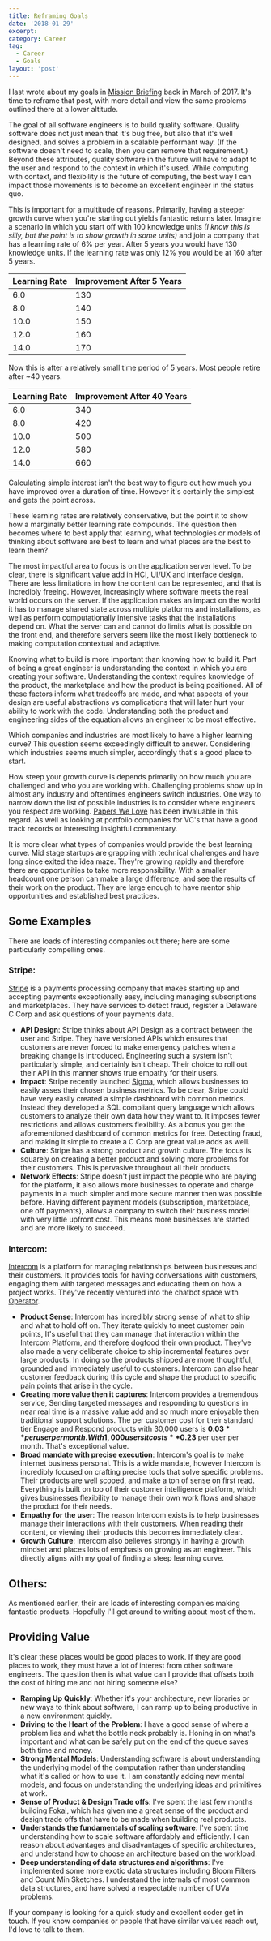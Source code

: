 ```yaml
---
title: Reframing Goals
date: '2018-01-29'
excerpt:
category: Career
tag:
  - Career
  - Goals
layout: 'post'
---
```


I last wrote about my goals in [Mission
Briefing](/writing/2017/mission-briefing/) back in March of 2017. It's time to
reframe that post, with more detail and view the same problems outlined there at
a lower altitude.

The goal of all software engineers is to build quality software. Quality
software does not just mean that it's bug free, but also that it's well
designed, and solves a problem in a scalable performant way. (If the software
doesn't need to scale, then you can remove that requirement.) Beyond these
attributes, quality software in the future will have to adapt to the user and
respond to the context in which it's used. While computing with context, and
flexibility is the future of computing, the best way I can impact those
movements is to become an excellent engineer in the status quo.

This is important for a multitude of reasons. Primarily, having a steeper growth
curve when you're starting out yields fantastic returns later. Imagine a scenario
in which you start off with 100 knowledge units _(I know this is silly, but the
point is to show growth in some units)_ and join a company that has a
learning rate of 6% per year. After 5 years you would have 130 knowledge
units. If the learning rate was only 12% you would be at 160 after 5 years.

| Learning Rate | Improvement After 5 Years |
|---------------|---------------------------|
| 6.0           | 130                       |
| 8.0           | 140                       |
| 10.0          | 150                       |
| 12.0          | 160                       |
| 14.0          | 170                       |

Now this is after a relatively small time period of 5 years. Most people retire
after ~40 years.

| Learning Rate | Improvement After 40 Years |
|---------------|----------------------------|
| 6.0           | 340                        |
| 8.0           | 420                        |
| 10.0          | 500                        |
| 12.0          | 580                        |
| 14.0          | 660                        |

Calculating simple interest isn't the best way to figure out how much you have
improved over a duration of time. However it's certainly the simplest and gets
the point across.

These learning rates are relatively conservative, but the point it to show how a
marginally better learning rate compounds. The question then becomes where to
best apply that learning, what technologies or models of thinking about software
are best to learn and what places are the best to learn them?

The most impactful area to focus is on the application server level. To be
clear, there is significant value add in HCI, UI/UX and interface design. There
are less limitations in how the content can be represented, and that is
incredibly freeing. However, increasingly where software meets the real world
occurs on the server. If the application makes an impact on the world it has to
manage shared state across multiple platforms and installations, as well as
perform computationally intensive tasks that the installations depend on. What
the server can and cannot do limits what is possible on the front end, and
therefore servers seem like the most likely bottleneck to making computation
contextual and adaptive.

Knowing what to build is more important than knowing how to build it. Part of
being a great engineer is understanding the context in which you are creating
your software. Understanding the context requires knowledge of the product, the
marketplace and how the product is being positioned. All of these factors inform
what tradeoffs are made, and what aspects of your design are useful abstractions
vs complications that will later hurt your ability to work with the code.
Understanding both the product and engineering sides of the equation allows an
engineer to be most effective.

Which companies and industries are most likely to have a higher learning curve?
This question seems exceedingly difficult to answer. Considering which
industries seems much simpler, accordingly that's a good place to start.

How steep your growth curve is depends primarily on how much you are challenged
and who you are working with. Challenging problems show up in almost any
industry and oftentimes engineers switch industries. One way to narrow down the
list of possible industries is to consider where engineers you respect are
working. [Papers We Love](http://paperswelove.org) has been invaluable in this
regard. As well as looking at portfolio companies for VC's that have a good
track records or interesting insightful commentary.

It is more clear what types of companies would provide the best learning
curve. Mid stage startups are grappling with technical challenges and have long
since exited the idea maze. They're growing rapidly and therefore there are
opportunities to take more responsibility. With a smaller headcount one person
can make a large difference, and see the results of their work on the product.
They are large enough to have mentor ship opportunities and established best
practices.

## Some Examples

There are loads of interesting companies out there; here are some particularly
compelling ones.

### Stripe:

[Stripe](https://stripe.com) is a payments processing company that makes
starting up and accepting payments exceptionally easy, including managing
subscriptions and marketplaces.  They have services to detect fraud, register a
Delaware C Corp and ask questions of your payments data.

* **API Design**: Stripe thinks about API Design as a contract between the user and
    Stripe. They have versioned APIs which ensures that customers are never
    forced to make emergency patches when a breaking change is introduced.
    Engineering such a system isn't particularly simple, and certainly isn't
    cheap. Their choice to roll out their API in this manner shows true empathy
    for their users.
* **Impact**: Stripe recently launched [Sigma](https://stripe.com/us/sigma),
    which allows businesses to easily asses their chosen business metrics.
    To be clear, Stripe could have very easily created a
    simple dashboard with common metrics. Instead they developed a SQL compliant
    query language which allows customers to analyze their own data how they
    want to. It imposes fewer restrictions and allows customers flexibility. As
    a bonus you get the aforementioned dashboard of common metrics for free.
    Detecting fraud, and making it simple to create a C Corp are great value adds
    as well.
* **Culture**: Stripe has a strong product and growth culture. The focus is squarely
    on creating a better product and solving more problems for their customers.
    This is pervasive throughout all their products.
* **Network Effects**: Stripe doesn't just impact the people who are paying for the
    platform, it also allows more businesses to operate and charge payments in a
    much simpler and more secure manner then was possible before. Having
    different payment models (subscription, marketplace, one off payments),
    allows a company to switch their business model with very little upfront
    cost. This means more businesses are started and are more likely to succeed.

### Intercom:

[Intercom](https://intercom.com) is a platform for managing relationships
between businesses and their customers. It provides tools for having
conversations with customers, engaging them with targeted messages and
educating them on how a project works. They've recently ventured into the
chatbot space with [Operator](https://www.intercom.com/operator-bot).

* **Product Sense**: Intercom has incredibly strong sense of what to ship and
    what to hold off on. They iterate quickly to meet customer pain points, It's
    useful that they can manage that interaction within the Intercom Platform,
    and therefore dogfood their own product.  They've also made a very deliberate
    choice to ship incremental features over large products. In doing so the
    products shipped are more thoughtful, grounded and immediately useful to
    customers. Intercom can also hear customer feedback during this cycle and
    shape the product to specific pain points that arise in the cycle.
* **Creating more value then it captures**: Intercom provides a tremendous service,
    Sending targeted messages and responding to questions in near real time is a
    massive value add and so much more enjoyable then traditional support
    solutions. The per customer cost for their standard tier Engage
    and Respond products with 30,000 users is **$0.03** per user per
    month. With 1,000 users it costs **$0.23** per user per month. That's
    exceptional value.
* **Broad mandate with precise execution**: Intercom's goal is to make internet
    business personal. This is a wide mandate, however Intercom is incredibly
    focused on crafting precise tools that solve specific problems. Their
    products are well scoped, and make a ton of sense on first read. Everything
    is built on top of their customer intelligence platform, which gives
    businesses flexibility to manage their own work flows and shape the product
    for their needs.
* **Empathy for the user**: The reason Intercom exists is to help businesses manage
    their interactions with their customers. When reading their content, or
    viewing their products this becomes immediately clear.
* **Growth Culture**: Intercom also believes strongly in having a growth mindset
    and places lots of emphasis on growing as an engineer. This directly aligns
    with my goal of finding a steep learning curve.

## Others:
As mentioned earlier, their are loads of interesting companies making fantastic
products. Hopefully I'll get around to writing about most of them.

## Providing Value

It's clear these places would be good places to work.  If they are good places
to work, they must have a lot of interest from other software engineers. The
question then is what value can I provide that offsets both the cost of hiring
me and not hiring someone else?

* **Ramping Up Quickly**: Whether it's your architecture, new libraries or new
    ways to think about software, I can ramp up to being productive in a new
    environment quickly.
* **Driving to the Heart of the Problem**: I have a good sense of where a
    problem lies and what the bottle neck probably is. Honing in on what's
    important and what can be safely put on the end of the queue saves both time
    and money.
* **Strong Mental Models**: Understanding software is about understanding the
    underlying model of the computation rather than understanding what it's
    called or how to use it. I am constantly adding new mental models, and focus
    on understanding the underlying ideas and primitives at work.
* **Sense of Product & Design Trade offs**: I've spent the last few months
    building [Fokal](https://fok.al), which has given me a great sense of the
    product and design trade offs that have to be made when building real
    products.
* **Understands the fundamentals of scaling software**: I've spent time
    understanding how to scale software affordably and efficiently. I can reason
    about advantages and disadvantages of specific architectures, and understand
    how to choose an architecture based on the workload.
* **Deep understanding of data structures and algorithms**: I've implemented some
    more exotic data structures including Bloom Filters and Count Min Sketches. I
    understand the internals of most common data structures, and have solved a
    respectable number of UVa problems.

If your company is looking for a quick study and excellent coder get in touch.
If you know companies or people that have similar values reach out, I'd love to
talk to them.
